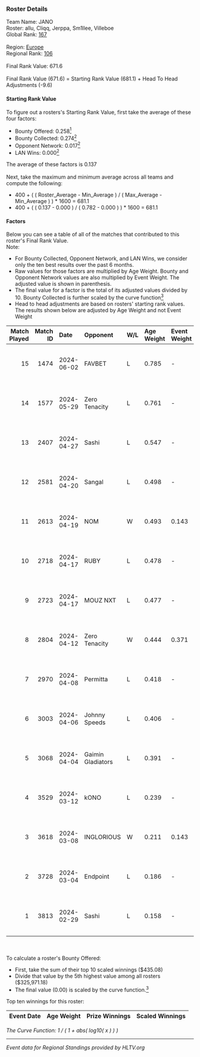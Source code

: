 ### Roster Details<br />
Team Name: JANO<br />
Roster: allu, Cliqq, Jerppa, Sm1llee, Villeboe<br />
Global Rank: [167](../standings_global.md)<br />
<br />
Region: [Europe]( ../standings_europe.md)<br />
Regional Rank: [106]( ../standings_europe.md)<br />
<br />
Final Rank Value:  671.6<br />
<br />
Final Rank Value (671.6) = Starting Rank Value (681.1) + Head To Head Adjustments (-9.6)<br />

#### Starting Rank Value<br />
To figure out a rosters's Starting Rank Value, first take the average of these four factors:<br />
- Bounty Offered: 0.258[<sup>1</sup>](#table2)
- Bounty Collected: 0.274[<sup>2</sup>](#table1)
- Opponent Network: 0.017[<sup>2</sup>](#table1)
- LAN Wins: 0.000[<sup>2</sup>](#table1)

The average of these factors is 0.137<br />
<br />
Next, take the maximum and minimum average across all teams and compute the following:<br />
- 400 + ( ( Roster_Average - Min_Average ) / ( Max_Average - Min_Average ) ) * 1600 = 681.1
- 400 + ( ( 0.137 - 0.000 ) / ( 0.782 - 0.000 ) ) * 1600 = 681.1


#### Factors<br />
Below you can see a table of all of the matches that contributed to this roster's Final Rank Value.<br />
Note:<br />

- For Bounty Collected, Opponent Network, and LAN Wins, we consider only the ten best results over the past 6 months.
- Raw values for those factors are multiplied by Age Weight. Bounty and Opponent Network values are also multiplied by Event Weight. The adjusted value is shown in parenthesis.
- The final value for a factor is the total of its adjusted values divided by 10. Bounty Collected is further scaled by the curve function[<sup>3</sup>](#curveFunction)
- Head to head adjustments are based on rosters' starting rank values. The results shown below are adjusted by Age Weight and not Event Weight
<span id="table1"></span><br />


| Match Played | Match ID | Date       | Opponent          | W/L | Age Weight | Event Weight | Bounty Collected | Opponent Network | LAN Wins  | H2H Adj. | Roster                                 |
| -: | -: | :- | :- | :- | :- | :- | :- | :- | :- | -: | :- |
|           15 |     1474 | 2024-06-02 | FAVBET            | L   | 0.785      | -            | -                | -                | -         |    -8.71 | allu, Cliqq, Jerppa, Sm1llee, Villeboe |
|           14 |     1577 | 2024-05-29 | Zero Tenacity     | L   | 0.761      | -            | -                | -                | -         |    -1.96 | allu, Cliqq, Jerppa, Sm1llee, Villeboe |
|           13 |     2407 | 2024-04-27 | Sashi             | L   | 0.547      | -            | -                | -                | -         |    -1.02 | allu, doto, Jerppa, juho, Sm1llee      |
|           12 |     2581 | 2024-04-20 | Sangal            | L   | 0.498      | -            | -                | -                | -         |    -1.20 | allu, doto, Jerppa, juho, Sm1llee      |
|           11 |     2613 | 2024-04-19 | NOM               | W   | 0.493      | 0.143        | 0.000 (0.000)    | 0.114 (0.008)    | 0 (0.000) |     5.09 | allu, doto, Jerppa, juho, Sm1llee      |
|           10 |     2718 | 2024-04-17 | RUBY              | L   | 0.478      | -            | -                | -                | -         |    -2.95 | allu, doto, Jerppa, juho, Sm1llee      |
|            9 |     2723 | 2024-04-17 | MOUZ NXT          | L   | 0.477      | -            | -                | -                | -         |    -1.81 | allu, doto, Jerppa, juho, Sm1llee      |
|            8 |     2804 | 2024-04-12 | Zero Tenacity     | W   | 0.444      | 0.371        | 0.137 (0.023)    | 1.000 (0.165)    | 0 (0.000) |    12.55 | allu, doto, Jerppa, juho, Sm1llee      |
|            7 |     2970 | 2024-04-08 | Permitta          | L   | 0.418      | -            | -                | -                | -         |    -2.32 | allu, doto, Jerppa, juho, Sm1llee      |
|            6 |     3003 | 2024-04-06 | Johnny Speeds     | L   | 0.406      | -            | -                | -                | -         |    -0.40 | allu, doto, Jerppa, juho, Sm1llee      |
|            5 |     3068 | 2024-04-04 | Gaimin Gladiators | L   | 0.391      | -            | -                | -                | -         |    -1.70 | allu, doto, Jerppa, juho, Sm1llee      |
|            4 |     3529 | 2024-03-12 | kONO              | L   | 0.239      | -            | -                | -                | -         |    -2.52 | allu, doto, Jelo, Jerppa, Sm1llee      |
|            3 |     3618 | 2024-03-08 | INGLORIOUS        | W   | 0.211      | 0.143        | 0.000 (0.000)    | 0.016 (0.000)    | 0 (0.000) |     2.14 | allu, doto, Jelo, Jerppa, Sm1llee      |
|            2 |     3728 | 2024-03-04 | Endpoint          | L   | 0.186      | -            | -                | -                | -         |    -4.42 | allu, doto, Jelo, Jerppa, Sm1llee      |
|            1 |     3813 | 2024-02-29 | Sashi             | L   | 0.158      | -            | -                | -                | -         |    -0.34 | allu, doto, Jelo, Jerppa, Sm1llee      |

<br />
<span id="table2"></span><br />
To calculate a roster's Bounty Offered:<br />

- First, take the sum of their top 10 scaled winnings ($435.08)
- Divide that value by the 5th highest value among all rosters ($325,971.18)
- The final value (0.00) is scaled by the curve function.[<sup>3</sup>](#curveFunction)

Top ten winnings for this roster:<br />

| Event Date | Age Weight | Prize Winnings | Scaled Winnings |
| :- | -: | :- | :- |


<span id="curveFunction"></span>_The Curve Function: 1 / ( 1 + abs( log10( x ) ) )_<br />

---
_Event data for Regional Standings provided by HLTV.org_<br />
